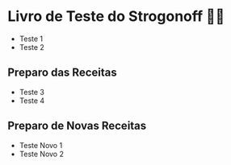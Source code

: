 # Livro de Teste do Strogonoff :man_cook:

- Teste 1
- Teste 2

## Preparo das Receitas

- Teste 3
- Teste 4

## Preparo de Novas Receitas

- Teste Novo 1
- Teste Novo 2
